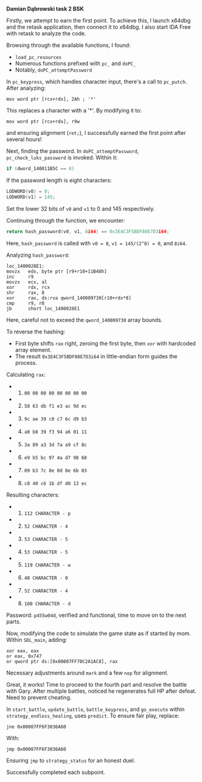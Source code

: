 ﻿**Damian Dąbrowski task 2 BSK**

Firstly, we attempt to earn the first point. To achieve this, I launch x64dbg and the retask application, then connect it to x64dbg. I also start IDA Free with retask to analyze the code.

Browsing through the available functions, I found:
- `load_pc_resources`
- Numerous functions prefixed with `pc_` and `doPC_`
- Notably, `doPC_attemptPassword`

In `pc_keypress`, which handles character input, there's a call to `pc_putch`. After analyzing:
```assembly
mov word ptr [rcx+rdx], 2Ah ; '*'
```
This replaces a character with a '*'. By modifying it to:
```assembly
mov word ptr [rcx+rdx], r9w
```
and ensuring alignment (`ret;`), I successfully earned the first point after several hours!

Next, finding the password. In `doPC_attemptPassword`, `pc_check_luks_password` is invoked. Within it:
```c
if (dword_140011B5C == 8)
```
If the password length is eight characters:
```c
LODWORD(v0) = 0;
LODWORD(v1) = 145;
```
Set the lower 32 bits of `v0` and `v1` to 0 and 145 respectively.

Continuing through the function, we encounter:
```c
return hash_password(v0, v1, 8i64) == 0x3E4C3F5BDF80E7D3i64;
```
Here, `hash_password` is called with `v0 = 8`, `v1 = 145/(2^8) = 0`, and `8i64`.

Analyzing `hash_password`:
```assembly
loc_1400028E1:
movzx   edx, byte ptr [r9+r10+11B48h]
inc     r9
movzx   ecx, al
xor     rdx, rcx
shr     rax, 8
xor     rax, ds:rva qword_140009730[r10+rdx*8]
cmp     r9, r8
jb      short loc_1400028E1
```
Here, careful not to exceed the `qword_140009730` array bounds.

To reverse the hashing:
- First byte shifts `rax` right, zeroing the first byte, then `xor` with hardcoded array element.
- The result `0x3E4C3F5BDF80E7D3i64` in little-endian form guides the process.

Calculating `rax`:
- 1. `00 00 00 00 00 00 00 00`
- 2. `58 63 db f1 e3 ac 9d ec`
- 3. `9c ae 39 c0 c7 6c d9 b3`
- 4. `a0 b8 39 f3 94 a6 01 11`
- 5. `3a 89 a3 3d 7a a9 cf 8c`
- 6. `e9 b5 bc 97 4a d7 98 68`
- 7. `09 b3 7c 8e 0d 8e 6b 03`
- 8. `c8 40 c6 1b df d0 13 ec`

Resulting characters:
- 1. `112 CHARACTER - p`
- 2. `52 CHARACTER - 4`
- 3. `53 CHARACTER - 5`
- 4. `53 CHARACTER - 5`
- 5. `119 CHARACTER - w`
- 6. `48 CHARACTER - 0`
- 7. `52 CHARACTER - 4`
- 8. `100 CHARACTER - d`

Password: `p455w04d`, verified and functional, time to move on to the next parts.

Now, modifying the code to simulate the game state as if started by mom. Within `SDL_main`, adding:
```assembly
xor eax, eax
or eax, 0x747
or qword ptr ds:[0x00007FF70C2A1AC8], rax
```
Necessary adjustments around `mark` and a few `nop` for alignment.

Great, it works! Time to proceed to the fourth part and resolve the battle with Gary. After multiple battles, noticed he regenerates full HP after defeat. Need to prevent cheating.

In `start_battle`, `update_battle`, `battle_keypress`, and `go_execute` within `strategy_endless_healing`, uses `predict`. To ensure fair play, replace:
```assembly
jne 0x00007FF6F3036A60
```
With:
```assembly
jmp 0x00007FF6F3036A60
```
Ensuring `jmp` to `strategy_status` for an honest duel.

Successfully completed each subpoint.